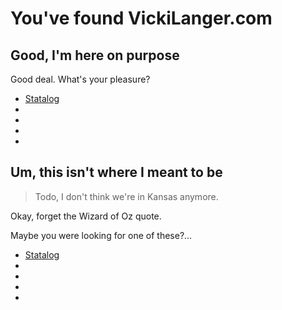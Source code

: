 # You've found VickiLanger.com


## Good, I'm here on purpose

Good deal. What's your pleasure?

 * [Statalog](https://Statalog.org "Stats & Data")
 * [](https:// "")
 * [](https:// "")
 * [](https:// "")
 * [](https:// "")

## Um, this isn't where I meant to be

>Todo, I don't think we're in Kansas anymore.

Okay, forget the Wizard of Oz quote. 

Maybe you were looking for one of these?...

 * [Statalog](https://Statalog.org "Stats & Data")
 * [](https:// "")
 * [](https:// "")
 * [](https:// "")
 * [](https:// "")
